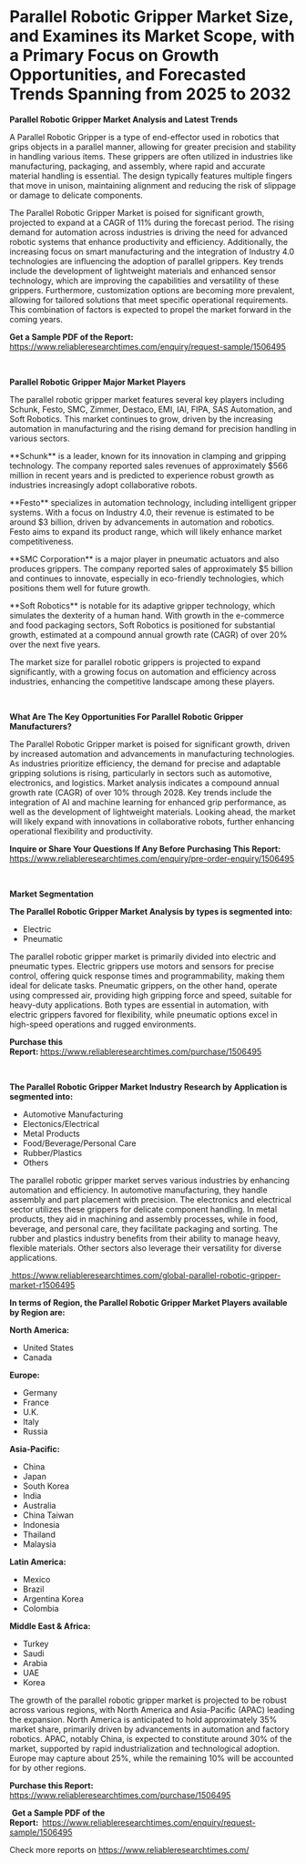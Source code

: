 <p><h1>Parallel Robotic Gripper Market Size, and Examines its Market Scope, with a Primary Focus on Growth Opportunities, and Forecasted Trends Spanning from 2025 to 2032</h1></p><p><strong>Parallel Robotic Gripper Market Analysis and Latest Trends</strong></p>
<p><p>A Parallel Robotic Gripper is a type of end-effector used in robotics that grips objects in a parallel manner, allowing for greater precision and stability in handling various items. These grippers are often utilized in industries like manufacturing, packaging, and assembly, where rapid and accurate material handling is essential. The design typically features multiple fingers that move in unison, maintaining alignment and reducing the risk of slippage or damage to delicate components.</p><p>The Parallel Robotic Gripper Market is poised for significant growth, projected to expand at a CAGR of 11% during the forecast period. The rising demand for automation across industries is driving the need for advanced robotic systems that enhance productivity and efficiency. Additionally, the increasing focus on smart manufacturing and the integration of Industry 4.0 technologies are influencing the adoption of parallel grippers. Key trends include the development of lightweight materials and enhanced sensor technology, which are improving the capabilities and versatility of these grippers. Furthermore, customization options are becoming more prevalent, allowing for tailored solutions that meet specific operational requirements. This combination of factors is expected to propel the market forward in the coming years.</p></p>
<p><strong>Get a Sample PDF of the Report:&nbsp;</strong> <a href="https://www.reliableresearchtimes.com/enquiry/request-sample/1506495?utm_campaign=2006&utm_medium=2&utm_source=Github&utm_content=ia&utm_term=23032025&utm_id=parallel-robotic-gripper">https://www.reliableresearchtimes.com/enquiry/request-sample/1506495</a></p>
<p>&nbsp;</p>
<p><strong>Parallel Robotic Gripper Major Market Players</strong></p>
<p><p>The parallel robotic gripper market features several key players including Schunk, Festo, SMC, Zimmer, Destaco, EMI, IAI, FIPA, SAS Automation, and Soft Robotics. This market continues to grow, driven by the increasing automation in manufacturing and the rising demand for precision handling in various sectors.</p><p>**Schunk** is a leader, known for its innovation in clamping and gripping technology. The company reported sales revenues of approximately $566 million in recent years and is predicted to experience robust growth as industries increasingly adopt collaborative robots.</p><p>**Festo** specializes in automation technology, including intelligent gripper systems. With a focus on Industry 4.0, their revenue is estimated to be around $3 billion, driven by advancements in automation and robotics. Festo aims to expand its product range, which will likely enhance market competitiveness.</p><p>**SMC Corporation** is a major player in pneumatic actuators and also produces grippers. The company reported sales of approximately $5 billion and continues to innovate, especially in eco-friendly technologies, which positions them well for future growth.</p><p>**Soft Robotics** is notable for its adaptive gripper technology, which simulates the dexterity of a human hand. With growth in the e-commerce and food packaging sectors, Soft Robotics is positioned for substantial growth, estimated at a compound annual growth rate (CAGR) of over 20% over the next five years.</p><p>The market size for parallel robotic grippers is projected to expand significantly, with a growing focus on automation and efficiency across industries, enhancing the competitive landscape among these players.</p></p>
<p>&nbsp;</p>
<p><strong>What Are The Key Opportunities For Parallel Robotic Gripper Manufacturers?</strong></p>
<p><p>The Parallel Robotic Gripper market is poised for significant growth, driven by increased automation and advancements in manufacturing technologies. As industries prioritize efficiency, the demand for precise and adaptable gripping solutions is rising, particularly in sectors such as automotive, electronics, and logistics. Market analysis indicates a compound annual growth rate (CAGR) of over 10% through 2028. Key trends include the integration of AI and machine learning for enhanced grip performance, as well as the development of lightweight materials. Looking ahead, the market will likely expand with innovations in collaborative robots, further enhancing operational flexibility and productivity.</p></p>
<p><strong>Inquire or Share Your Questions If Any Before Purchasing This Report:</strong> <a href="https://www.reliableresearchtimes.com/enquiry/pre-order-enquiry/1506495?utm_campaign=2006&utm_medium=2&utm_source=Github&utm_content=ia&utm_term=23032025&utm_id=parallel-robotic-gripper">https://www.reliableresearchtimes.com/enquiry/pre-order-enquiry/1506495</a></p>
<p>&nbsp;</p>
<p><strong>Market Segmentation</strong></p>
<p><strong>The Parallel Robotic Gripper Market Analysis by types is segmented into:</strong></p>
<p><ul><li>Electric</li><li>Pneumatic</li></ul></p>
<p><p>The parallel robotic gripper market is primarily divided into electric and pneumatic types. Electric grippers use motors and sensors for precise control, offering quick response times and programmability, making them ideal for delicate tasks. Pneumatic grippers, on the other hand, operate using compressed air, providing high gripping force and speed, suitable for heavy-duty applications. Both types are essential in automation, with electric grippers favored for flexibility, while pneumatic options excel in high-speed operations and rugged environments.</p></p>
<p><strong>Purchase this Report:&nbsp;</strong><a href="https://www.reliableresearchtimes.com/purchase/1506495?utm_campaign=2006&utm_medium=2&utm_source=Github&utm_content=ia&utm_term=23032025&utm_id=parallel-robotic-gripper">https://www.reliableresearchtimes.com/purchase/1506495</a></p>
<p>&nbsp;</p>
<p><strong>The Parallel Robotic Gripper Market Industry Research by Application is segmented into:</strong></p>
<p><ul><li>Automotive Manufacturing</li><li>Electonics/Electrical</li><li>Metal Products</li><li>Food/Beverage/Personal Care</li><li>Rubber/Plastics</li><li>Others</li></ul></p>
<p><p>The parallel robotic gripper market serves various industries by enhancing automation and efficiency. In automotive manufacturing, they handle assembly and part placement with precision. The electronics and electrical sector utilizes these grippers for delicate component handling. In metal products, they aid in machining and assembly processes, while in food, beverage, and personal care, they facilitate packaging and sorting. The rubber and plastics industry benefits from their ability to manage heavy, flexible materials. Other sectors also leverage their versatility for diverse applications.</p></p>
<p><a href="https://www.reliableresearchtimes.com/global-parallel-robotic-gripper-market-r1506495?utm_campaign=2006&utm_medium=2&utm_source=Github&utm_content=ia&utm_term=23032025&utm_id=parallel-robotic-gripper">&nbsp;https://www.reliableresearchtimes.com/global-parallel-robotic-gripper-market-r1506495</a></p>
<p><strong>In terms of Region, the Parallel Robotic Gripper Market Players available by Region are:</strong></p>
<p>
    <p> <strong> North America: </strong>
        <ul>
            <li>United States</li>
            <li>Canada</li>
        </ul>
        </p> 
    <p> <strong> Europe: </strong>
        <ul>
            <li>Germany</li>
            <li>France</li>
            <li>U.K.</li>
            <li>Italy</li>
            <li>Russia</li>
        </ul>
        </p> 
    <p> <strong> Asia-Pacific: </strong>
        <ul>
            <li>China</li>
            <li>Japan</li>
            <li>South Korea</li>
            <li>India</li>
            <li>Australia</li>
            <li>China Taiwan</li>
            <li>Indonesia</li>
            <li>Thailand</li>
            <li>Malaysia</li>
        </ul>
        </p> 
    <p> <strong> Latin America: </strong>
        <ul>
            <li>Mexico</li>
            <li>Brazil</li>
            <li>Argentina Korea</li>
            <li>Colombia</li>
        </ul>
        </p> 
    <p> <strong> Middle East & Africa: </strong>
        <ul>
            <li>Turkey</li>
            <li>Saudi</li>
            <li>Arabia</li>
            <li>UAE</li>
            <li>Korea</li>
        </ul>
    </p>
    </p>
<p><p>The growth of the parallel robotic gripper market is projected to be robust across various regions, with North America and Asia-Pacific (APAC) leading the expansion. North America is anticipated to hold approximately 35% market share, primarily driven by advancements in automation and factory robotics. APAC, notably China, is expected to constitute around 30% of the market, supported by rapid industrialization and technological adoption. Europe may capture about 25%, while the remaining 10% will be accounted for by other regions.</p></p>
<p><strong>Purchase this Report: </strong><a href="https://www.reliableresearchtimes.com/purchase/1506495?utm_campaign=2006&utm_medium=2&utm_source=Github&utm_content=ia&utm_term=23032025&utm_id=parallel-robotic-gripper">https://www.reliableresearchtimes.com/purchase/1506495</a></p>
<p>&nbsp;<strong>Get a Sample PDF of the Report:&nbsp;&nbsp;</strong><a href="https://www.reliableresearchtimes.com/enquiry/request-sample/1506495?utm_campaign=2006&utm_medium=2&utm_source=Github&utm_content=ia&utm_term=23032025&utm_id=parallel-robotic-gripper">https://www.reliableresearchtimes.com/enquiry/request-sample/1506495</a></p>
<p><strong></strong></p>
<p>Check more reports on <a href="https://www.reliableresearchtimes.com/?utm_campaign=2006&utm_medium=2&utm_source=Github&utm_content=ia&utm_term=23032025&utm_id=parallel-robotic-gripper">https://www.reliableresearchtimes.com/</a></p>